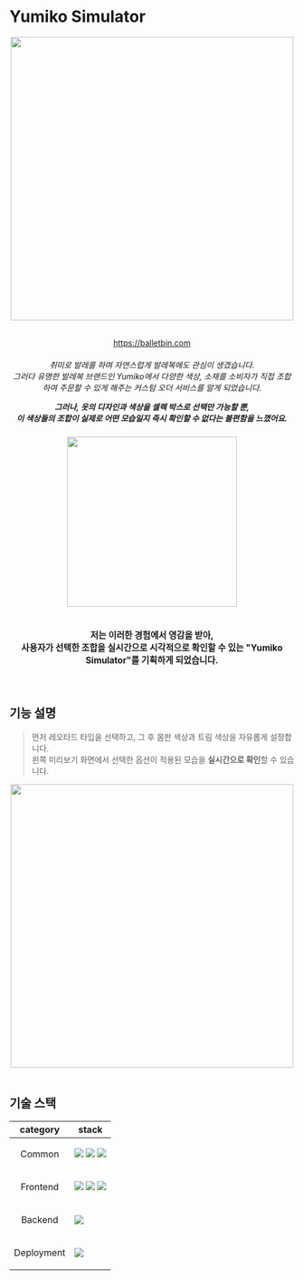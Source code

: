 # Yumiko Simulator

<div align=center>
  <img
    align=center
    src="https://github.com/user-attachments/assets/cc12d9d9-652c-4124-a527-84ff88cb62d1"
    width="500">
</div>

<br/>

<p align=center>
  <a href="https://balletbin.com">https://balletbin.com</a>
</p>

<h5 style="text-align: center; font-weight: 400;">

취미로 발레를 하며 자연스럽게 발레복에도 관심이 생겼습니다.
<br/>
그러다 유명한 발레복 브랜드인 Yumiko에서 다양한 색상, 소재를 소비자가 직접 조합하여 주문할 수 있게 해주는 커스텀 오더 서비스를 알게 되었습니다.

**그러나, 옷의 디자인과 색상을 셀렉 박스로 선택만 가능할 뿐, <br/> 이 색상들의 조합이 실제로 어떤 모습일지 즉시 확인할 수 없다는 불편함을 느꼈어요.**

</h5>

<div align=center>
  <img
    align=center
    src="https://github.com/user-attachments/assets/334073be-07c7-4d4f-ae08-2d14fbaf3ef5"
    width="300">
</div>

<br/>

<h4 align=center style="text-align: center; font-size: 1.1em;">저는 이러한 경험에서 영감을 받아, <br/> 사용자가 선택한 조합을 실시간으로 시각적으로 확인할 수 있는 "Yumiko Simulator"를 기획하게 되었습니다.</h4>

<br/>

## 기능 설명

> 먼저 레오타드 타입을 선택하고, 그 후 몸판 색상과 트림 색상을 자유롭게 설정합니다.
> <br/>
> 왼쪽 미리보기 화면에서 선택한 옵션이 적용된 모습을 **실시간으로 확인**할 수 있습니다.

<div align=center>
  <img
    align=center
    src="https://github.com/user-attachments/assets/e983cdf3-f535-4e05-b9eb-1783380372d6"
    width="500">
</div>

<br/>

## 기술 스택

<table align=center>
    <thead>
        <tr>
            <th>category</th>
            <th>stack</th>
        </tr>
    </thead>
    <tbody>
        <tr>
            <td>
                <p align=center>Common</p>
            </td>
            <td>
                <!-- <img src="https://img.shields.io/badge/Jest-341f0e?logo=jest&logoColor=FF0000&"> -->
                <img src="https://img.shields.io/badge/Prettier-F7B93E?logo=prettier&logoColor=ffffff">
                <img src="https://img.shields.io/badge/ESLint-4B32C3?logo=Eslint">
                <img src="https://img.shields.io/badge/npm-CB3837?logo=npm&logoColor=ffffff">
            </td>
        </tr>
        <tr>
            <td>
                  <p align=center>Frontend</p>
            </td>
            <td>
                 <img src="https://img.shields.io/badge/TypeScript-3178C6?logo=typescript&logoColor=ffffff">
                <img src="https://img.shields.io/badge/Next-000000?logo=Next.js&logoColor=ffffff">
                <img src="https://img.shields.io/badge/Tailwind-06B6D4?logo=tailwindcss&logoColor=ffffff">
            </td>
        </tr>
        <tr>
            <td>
                <p align=center>Backend</p>
            </td>
            <td>
                <img src="https://img.shields.io/badge/Supabase-3FCF8E?logo=supabase&logoColor=ffffff">
            </td>
        </tr>
        <tr>
            <td>
                <p align=center>Deployment</p>
            </td>
            <td>
                <img src="https://img.shields.io/badge/vercel-000000?logo=Vercel&logoColor=009639&">
            </td>
        </tr>
    </tbody>

</table>

<br>
